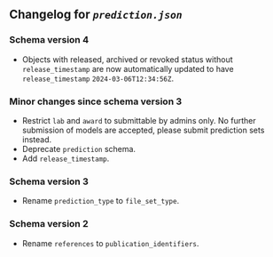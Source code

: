 ## Changelog for *`prediction.json`*

### Schema version 4

* Objects with released, archived or revoked status without `release_timestamp` are now automatically updated to have `release_timestamp` `2024-03-06T12:34:56Z`.

### Minor changes since schema version 3

* Restrict `lab` and `award` to submittable by admins only. No further submission of models are accepted, please submit prediction sets instead.
* Deprecate `prediction` schema.
* Add `release_timestamp`.

### Schema version 3

* Rename `prediction_type` to `file_set_type`.

### Schema version 2

* Rename `references` to `publication_identifiers`.
